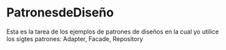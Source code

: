 # PatronesdeDiseño
 Esta es la tarea de los ejemplos de patrones de diseños en la cual yo utilice los sigtes patrones: Adapter, Facade, Repository
